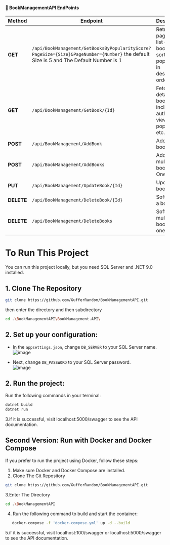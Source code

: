 #### 📖 BookManagementAPI EndPoints
| Method  | Endpoint  | Description |
|---------|----------|-------------|
| **GET** | `/api/BookManagement/GetBooksByPopularityScore?PageSize={Size}&PageNumber={Number}` the default Size is 5 and The Default Number is 1 |Retrieve a paginated list of books sorted by popularity in descending order. |
| **GET** | `/api/BookManagement/GetBook/{Id}` |Fetch details of a book, including author, title, view count, popularity, etc.  |
| **POST** | `/api/BookManagement/AddBook` | Add a new book |
| **POST** | `/api/BookManagement/AddBooks` | Add multiple books or One |
| **PUT** | `/api/BookManagement/UpdateBook/{Id}` | Update a book |
| **DELETE** | `/api/BookManagement/DeleteBook/{Id}` | Soft delete a book  |
| **DELETE** | `/api/BookManagement/DeleteBooks` | Soft delete multiple books or one |

# To Run This Project

You can run this project locally, but you need SQL Server and .NET 9.0 installed.
## 1. Clone The Repository
```bash
git clone https://github.com/GufferRandom/BookManagementAPI.git
```
then enter the directory and then subdirectory 
```bash
cd .\BookManagementAPI\BookManagement.API\
```
## 2. Set up your configuration:

- In the `appsettings.json`, change `DB_SERVER` to your SQL Server name.  
  ![image](https://github.com/user-attachments/assets/151fd13b-2359-4ed2-b430-2579b2365386)

- Next, change `DB_PASSWORD` to your SQL Server password.  
  ![image](https://github.com/user-attachments/assets/2afd3ac9-f8b9-432b-b461-128161809813)

## 2. Run the project:

Run the following commands in your terminal:

```bash
dotnet build
dotnet run
```
3.if it is  successful, visit   localhost:5000/swagger to see the API documentation.

## Second Version: Run with Docker and Docker Compose

If you prefer to run the project using Docker, follow these steps:

1. Make sure Docker and Docker Compose are installed.
2. Clone The Git Repository
 ```bash
git clone https://github.com/GufferRandom/BookManagementAPI.git
```
3.Enter The Directory
```bash
cd .\BookManagementAPI
```
4. Run the following command to build and start the container:
```bash
   docker-compose -f 'docker-compose.yml' up -d --build
```
5.if it is  successful, visit localhost:100/swagger or  localhost:5000/swagger to see the API documentation.
